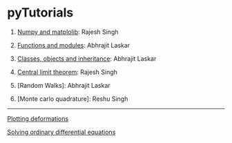 # pyTutorials

1. [Numpy and matplolib](http://nbviewer.ipython.org/gist/rajeshrinet/a1dd02f1920974b830ab): Rajesh Singh

2. [Functions and modules](http://nbviewer.ipython.org/gist/jitAbhra/8594055): Abhrajit Laskar

3. [Classes, objects and inheritance](http://nbviewer.ipython.org/gist/jitAbhra/8682833): Abhrajit Laskar 

4. [Central limit theorem](http://nbviewer.ipython.org/gist/rajeshrinet/9af6e5e06aa4ce519ff1): Rajesh Singh

5. [Random Walks]: Abhrajit Laskar

6. [Monte carlo quadrature]: Reshu Singh
---



[Plotting deformations](http://nbviewer.ipython.org/gist/rajeshrinet/8351652)


[Solving ordinary differential equations](http://nbviewer.ipython.org/gist/rajeshrinet/bde976cd3e1f4a238cfa)


